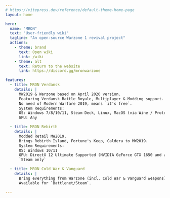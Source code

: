 ```yaml
---
# https://vitepress.dev/reference/default-theme-home-page
layout: home

hero:
  name: "MRON"
  text: "User-friendly wiki"
  tagline: "An open-source Warzone 1 revival project"
  actions:
    - theme: brand
      text: Open wiki
      link: /wiki
    - theme: alt
      text: Return to the website
      link: https://discord.gg/mronwarzone

features:
  - title: MRON Verdansk
    details: |
      MW2019 & Warzone based on April 2020 version.
      Featuring Verdansk Battle Royale, Multiplayer & Modding support.
      No need of Modern Warfare 2019, means `it's free`.
      System Requirements:
      OS: Windows 7/8/10/11, Steam Deck, Linux, MacOS (via Wine / Proton)
      GPU: Any

  - title: MRON Rebirth
    details: |
      Modded Retail MW2019.
      Brings Rebirth Island, Fortune's Keep, Caldera to MW2019.
      System Requirements:
      OS: Windows 10/11
      GPU: DirectX 12 Ultimate Supported (NVIDIA GeForce GTX 1650 and above, any AMD Radeon RX).
      `Steam only`

  - title: MRON Cold War & Vanguard
    details: |
      Bring everything from Warzone (incl. Cold War & Vanguard weapons) to MW2019.
      Available for `Battlenet/Steam`.

---
```

